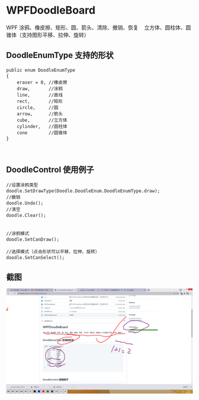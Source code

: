 # WPFDoodleBoard
WPF 涂鸦、橡皮擦、矩形、圆、箭头、清除、撤销、恢复
    立方体、圆柱体、圆锥体（支持图形平移、拉伸、旋转）
    
## DoodleEnumType 支持的形状
```
public enum DoodleEnumType
{
    eraser = 0, //橡皮擦
    draw,       //涂鸦
    line,       //直线
    rect,       //矩形
    circle,     //圆
    arrow,      //箭头
    cube,       //立方体
    cylinder,   //圆柱体
    cone        //圆锥体
}

```
  
## DoodleControl 使用例子
```
//设置涂鸦类型
doodle.SetDrawType(Doodle.DoodleEnum.DoodleEnumType.draw);
//撤销
doodle.Undo();
//清空
doodle.Clear();


//涂鸦模式
doodle.SetCanDraw();

//选择模式（点击形状可以平移、拉伸、旋转）
doodle.SetCanSelect();

```

## 截图
![Alt text](https://github.com/srcenchen/WPFDoodleBoard/raw/master/Screenshots/1.png)

